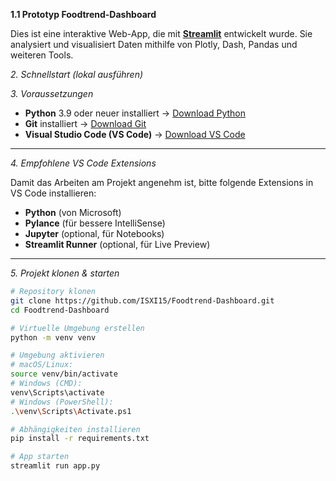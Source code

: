 ﻿**1.1 Prototyp Foodtrend-Dashboard**

Dies ist eine interaktive Web-App, die mit [**Streamlit**](https://streamlit.io/) entwickelt wurde.
Sie analysiert und visualisiert Daten mithilfe von Plotly, Dash, Pandas und weiteren Tools.

_2. Schnellstart (lokal ausführen)_

_3. Voraussetzungen_

- **Python** 3.9 oder neuer installiert → [Download Python](https://www.python.org/downloads/)
- **Git** installiert → [Download Git](https://git-scm.com/downloads)
- **Visual Studio Code (VS Code)** → [Download VS Code](https://code.visualstudio.com/)

---

_4. Empfohlene VS Code Extensions_

Damit das Arbeiten am Projekt angenehm ist, bitte folgende Extensions in VS Code installieren:

- **Python** (von Microsoft)
- **Pylance** (für bessere IntelliSense)
- **Jupyter** (optional, für Notebooks)
- **Streamlit Runner** (optional, für Live Preview)

---

_5. Projekt klonen & starten_

```bash
# Repository klonen
git clone https://github.com/ISXI15/Foodtrend-Dashboard.git
cd Foodtrend-Dashboard

# Virtuelle Umgebung erstellen
python -m venv venv

# Umgebung aktivieren
# macOS/Linux:
source venv/bin/activate
# Windows (CMD):
venv\Scripts\activate
# Windows (PowerShell):
.\venv\Scripts\Activate.ps1

# Abhängigkeiten installieren
pip install -r requirements.txt

# App starten
streamlit run app.py
